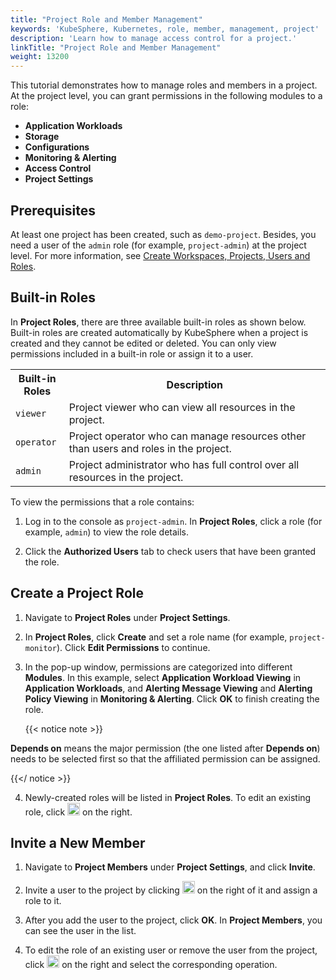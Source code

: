 ```yaml
---
title: "Project Role and Member Management"
keywords: 'KubeSphere, Kubernetes, role, member, management, project'
description: 'Learn how to manage access control for a project.'
linkTitle: "Project Role and Member Management"
weight: 13200
---
```


This tutorial demonstrates how to manage roles and members in a project. At the project level, you can grant permissions in the following modules to a role:

- **Application Workloads**
- **Storage**
- **Configurations**
- **Monitoring & Alerting**
- **Access Control**
- **Project Settings**

## Prerequisites

At least one project has been created, such as `demo-project`. Besides, you need a user of the `admin` role (for example, `project-admin`) at the project level. For more information, see [Create Workspaces, Projects, Users and Roles](../../quick-start/create-workspace-and-project/).

## Built-in Roles

In **Project Roles**, there are three available built-in roles as shown below. Built-in roles are created automatically by KubeSphere when a project is created and they cannot be edited or deleted. You can only view permissions included in a built-in role or assign it to a user.

<table>
  <tr>
    <th width="17%">Built-in Roles</th>
    <th width="83%">Description</th>
  </tr>
  <tr>
    <td><code>viewer</code></td>
    <td>Project viewer who can view all resources in the project.</td>
  </tr>
   <tr>
     <td><code>operator</code></td>
     <td>Project operator who can manage resources other than users and roles in the project.</td>
  </tr>
  <tr>
    <td><code>admin</code></td>
     <td>Project administrator who has full control over all resources in the project.</td>
  </tr>
</table>

To view the permissions that a role contains:

1. Log in to the console as `project-admin`. In **Project Roles**, click a role (for example, `admin`) to view the role details.

2. Click the **Authorized Users** tab to check users that have been granted the role.

## Create a Project Role

1. Navigate to **Project Roles** under **Project Settings**.

2. In **Project Roles**, click **Create** and set a role name (for example, `project-monitor`). Click **Edit Permissions** to continue.

3. In the pop-up window, permissions are categorized into different **Modules**. In this example, select **Application Workload Viewing** in **Application Workloads**, and **Alerting Message Viewing** and **Alerting Policy Viewing** in **Monitoring & Alerting**. Click **OK** to finish creating the role.

    {{< notice note >}}

**Depends on** means the major permission (the one listed after **Depends on**) needs to be selected first so that the affiliated permission can be assigned.

{{</ notice >}}

4. Newly-created roles will be listed in **Project Roles**. To edit an existing role, click <img src="/images/docs/project-administration/role-and-member-management/three-dots.png" height="20px"> on the right.

## Invite a New Member

1. Navigate to **Project Members** under **Project Settings**, and click **Invite**.

2. Invite a user to the project by clicking <img src="/images/docs/project-administration/role-and-member-management/add.png" height="20px"> on the right of it and assign a role to it.

3. After you add the user to the project, click **OK**. In **Project Members**, you can see the user in the list.

4. To edit the role of an existing user or remove the user from the project, click <img src="/images/docs/project-administration/role-and-member-management/three-dots.png" height="20px"> on the right and select the corresponding operation.
